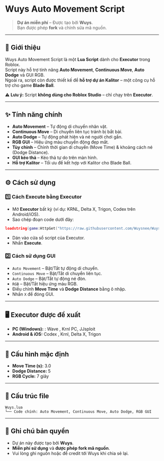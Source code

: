 # Wuys Auto Movement Script

> **Dự án miễn phí** – Được tạo bởi **Wuys**.  
> Bạn được phép **fork** và chỉnh sửa mã nguồn.

---

## 📝 Giới thiệu  
Wuys Auto Movement Script là một **Lua Script** dành cho **Executor** trong Roblox.  
Script này hỗ trợ tính năng **Auto Movement**, **Continuous Move**, **Auto Dodge** và GUI RGB.  
Ngoài ra, script còn được thiết kế để **hỗ trợ dự án Kalitor** – một công cụ hỗ trợ cho game **Blade Ball**.

⚠️ **Lưu ý:** Script **không dùng cho Roblox Studio** – chỉ chạy trên **Executor**.

---

## ✨ Tính năng chính  
- **Auto Movement** – Tự động di chuyển nhân vật.  
- **Continuous Move** – Di chuyển liên tục tránh bị bắt bài.  
- **Auto Dodge** – Tự động phát hiện và né người chơi gần.  
- **RGB GUI** – Hiệu ứng màu chuyển động đẹp mắt.  
- **Tùy chỉnh** – Chỉnh thời gian di chuyển (Move Time) & khoảng cách né (Dodge Distance).  
- **GUI kéo thả** – Kéo thả tự do trên màn hình.  
- **Hỗ trợ Kalitor** – Tối ưu để kết hợp với Kalitor cho Blade Ball.

---

## ⚙️ Cách sử dụng  
### 1️⃣ Cách Execute bằng Executor  
- Mở **Executor** bất kỳ (ví dụ: KRNL, Delta X, Trigon, Codex trên Android/iOS).  
- Sao chép đoạn code dưới đây:  

```lua
loadstring(game:HttpGet("https://raw.githubusercontent.com/Wuysnee/WuysAutoMove/main/Wuys.lua"))()
```

- Dán vào cửa sổ script của Executor.  
- Nhấn **Execute**.  

### 2️⃣ Cách sử dụng GUI  
- `Auto Movement` – Bật/Tắt tự động di chuyển.  
- `Continuous Move` – Bật/Tắt di chuyển liên tục.  
- `Auto Dodge` – Bật/Tắt tự động né đòn.  
- `RGB` – Bật/Tắt hiệu ứng màu RGB.  
- Điều chỉnh **Move Time** và **Dodge Distance** bằng ô nhập.  
- Nhấn `X` để đóng GUI.

---

## 🖥️ Executor được đề xuất  
- **PC (Windows):** : Wave , Krnl PC, JJsploit 
- **Android & iOS:** Codex , Krnl, Delta X, Trigon

---

## 🔧 Cấu hình mặc định  
- **Move Time (s):** 3.0  
- **Dodge Distance:** 5  
- **RGB Cycle:** 7 giây  

---

## 📂 Cấu trúc file  
```
Wuys.lua
└── Code chính: Auto Movement, Continuous Move, Auto Dodge, RGB GUI
```

---

## 📝 Ghi chú bản quyền  
- Dự án này được tạo bởi **Wuys**.  
- **Miễn phí sử dụng** và **được phép fork mã nguồn**.  
- Vui lòng ghi nguồn hoặc để credit tới Wuys khi chia sẻ lại.
